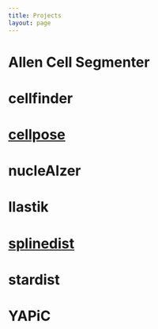 ```yaml
---
title: Projects
layout: page
---
```


# Allen Cell Segmenter

# cellfinder

# [cellpose](projects/cellpose)

# nucleAIzer

# Ilastik

# [splinedist](projects/splinedist)

# stardist

# YAPiC
